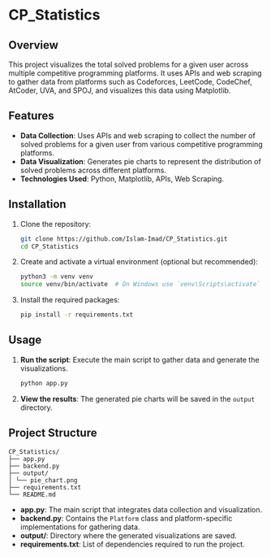# CP_Statistics

## Overview

This project visualizes the total solved problems for a given user across multiple competitive programming platforms. It uses APIs and web scraping to gather data from platforms such as Codeforces, LeetCode, CodeChef, AtCoder, UVA, and SPOJ, and visualizes this data using Matplotlib.

## Features

- **Data Collection**: Uses APIs and web scraping to collect the number of solved problems for a given user from various competitive programming platforms.
- **Data Visualization**: Generates pie charts to represent the distribution of solved problems across different platforms.
- **Technologies Used**: Python, Matplotlib, APIs, Web Scraping.

## Installation

1. Clone the repository:
    ```bash
    git clone https://github.com/Islam-Imad/CP_Statistics.git
    cd CP_Statistics
    ```

1. Create and activate a virtual environment (optional but recommended):
    ```bash
    python3 -m venv venv
    source venv/bin/activate  # On Windows use `venv\Scripts\activate`
    ```

3. Install the required packages:
    ```bash
    pip install -r requirements.txt
    ```

## Usage

1. **Run the script**: Execute the main script to gather data and generate the visualizations.
    ```bash
    python app.py
    ```

3. **View the results**: The generated pie charts will be saved in the `output` directory.

## Project Structure

    CP_Statistics/
    ├── app.py
    ├── backend.py
    ├── output/
    │ └── pie_chart.png
    ├── requirements.txt
    └── README.md

- **app.py**: The main script that integrates data collection and visualization.
- **backend.py**: Contains the `Platform` class and platform-specific implementations for gathering data.
- **output/**: Directory where the generated visualizations are saved.
- **requirements.txt**: List of dependencies required to run the project.
